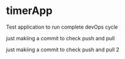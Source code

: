 # timerApp
Test application to run complete devOps cycle

just makiing a commit to check push and pull

just makiing a commit to check push and pull 2

